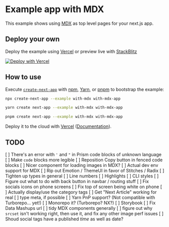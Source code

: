 # Example app with MDX

This example shows using [MDX](https://github.com/mdx-js/mdx) as top level pages for your next.js app.

## Deploy your own

Deploy the example using [Vercel](https://vercel.com?utm_source=github&utm_medium=readme&utm_campaign=next-example) or preview live with [StackBlitz](https://stackblitz.com/github/vercel/next.js/tree/canary/examples/with-mdx)

[![Deploy with Vercel](https://vercel.com/button)](https://vercel.com/new/git/external?repository-url=https://github.com/vercel/next.js/tree/canary/examples/with-mdx&project-name=with-mdx&repository-name=with-mdx)

## How to use

Execute [`create-next-app`](https://github.com/vercel/next.js/tree/canary/packages/create-next-app) with [npm](https://docs.npmjs.com/cli/init), [Yarn](https://yarnpkg.com/lang/en/docs/cli/create/), or [pnpm](https://pnpm.io) to bootstrap the example:

```bash
npx create-next-app --example with-mdx with-mdx-app
```

```bash
yarn create next-app --example with-mdx with-mdx-app
```

```bash
pnpm create next-app --example with-mdx with-mdx-app
```

Deploy it to the cloud with [Vercel](https://vercel.com/new?utm_source=github&utm_medium=readme&utm_campaign=next-example) ([Documentation](https://nextjs.org/docs/deployment)).

## TODO

[ ] There's an error with `'` and `"` in Prism code blocks of unknown language
[ ] Make `code` blocks more legible
[ ] Reposition Copy button in fenced code blocks
[ ] Nicer component for loading images in MDX?
[ ] Actual dev env support for MDX
[ ] Rip out Emotion / ThemeUI in favor of Stitches / Radix
[ ] Tighten up types in general
[ ] Line numbers
[ ] Highlights
[ ] CLI styles
[ ] Figure out what to do with back button in navbar / routing stuff
[ ] Fix socials icons on phone screens
[ ] Fix top of screen being white on phone
[ ] Actually display/use the category tags
[ ] Get "Next Article" working for real
[ ] type meta, if possible
[ ] Yarn PnP support? (Not compatible with Turborepo... yet!)
[ ] Monorepo it? (Turborepo? NX?)
[ ] Storybook
[ ] Fix Data Mashups url
[ ] tidy MDX components generally
[ ] figure out why `srcset` isn't working right, then use it, and fix any other image perf issues
[ ] Shoud social tags have a published _time_ as well as date?
